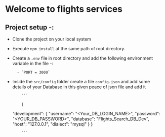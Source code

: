 # Welcome to flights services

## Project setup -:

- Clone the project on your local system
- Execute `npm install` at the same path of root directory.
- Create a `.env` file in root directory and add the following environment variable in the file -:

        - `PORT = 3000`

- Inside the `src/config` folder create a file `config.json` and add some details of your Database in this given peace of json file and add it

          ```

          {

  "development": {
  "username": "<Your_DB_LOGIN_NAME>",
  "password": "<YOUR_DB_PASSWORD>",
  "database": "Flights_Search_DB_Dev",
  "host": "127.0.0.1",
  "dialect": "mysql"
     }
  }

          ```


